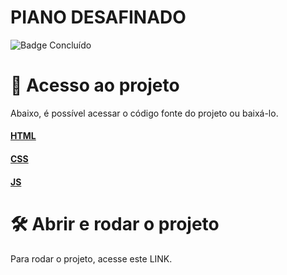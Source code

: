 <h1>PIANO DESAFINADO</h1>

![Badge Concluído](http://img.shields.io/static/v1?label=STATUS&message=CONCLUÍDO&color=GREEN&style=for-the-badge)

# 📁 Acesso ao projeto

Abaixo, é possível acessar o código fonte do projeto ou baixá-lo.


#### [HTML](https://github.com/guisacilotto/OutOfTunePiano/blob/main/index.html) 

#### [CSS](https://github.com/guisacilotto/OutOfTunePiano/blob/main/style.css) 

#### [JS](https://github.com/guisacilotto/OutOfTunePiano/blob/main/script.js)


# 🛠️ Abrir e rodar o projeto

Para rodar o projeto, acesse este LINK.
